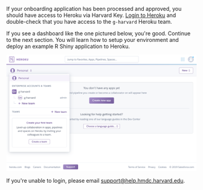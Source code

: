 If your onboarding application has been processed and approved, you should have access to Heroku via Harvard Key. [Login to Heroku](https://sso.heroku.com/saml/g-harvard/init) and double-check that you have access to the ```g-harvard``` Heroku team.

If you see a dashboard like the one pictured below, you're good. Continue to the next section. You will learn how to setup your environment and deploy an example R Shiny application to Heroku.

![A successful Heroku login](../images/heroku-successful-login.png)

If you're unable to login, please email [support@help.hmdc.harvard.edu](mailto:support@help.hmdc.harvard.edu?subject=I%20can%20not%20login%20to%20Heroku).
